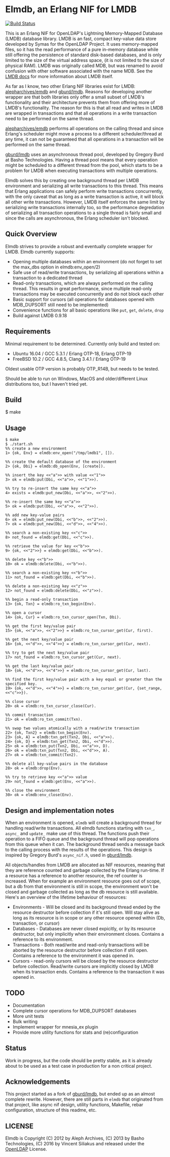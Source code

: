 Elmdb, an Erlang NIF for LMDB
======================

[![Build Status](https://api.travis-ci.org/zambal/elmdb.svg?branch=master)](https://travis-ci.org/zambal/elmdb)

This is an Erlang NIF for OpenLDAP's Lightning Memory-Mapped Database (LMDB) database library. LMDB is an fast, compact key-value data store developed by Symas for the OpenLDAP Project. It uses memory-mapped files, so it has the read performance of a pure in-memory database while still offering the persistence of standard disk-based databases, and is only limited to the size of the virtual address space, (it is not limited to the size of physical RAM). LMDB was originally called MDB, but was renamed to avoid confusion with other software associated with the name MDB. See the [LMDB docs](http://lmdb.tech/doc/) for more information about LMDB itself.

As far as I know, two other Erlang NIF libraries exist for LMDB: [alepharchives/emdb](https://github.com/alepharchives/emdb) and [gburd/lmdb](https://github.com/gburd/lmdb). Reasons for developing another wrapper are that both libraries only offer a small subset of LMDB's functionality and their architecture prevents them from offering more of LMDB's functionality. The reason for this is that all read and writes in LMDB are wrapped in transactions and that all operations in a write transaction need to be performed on the same thread.

[alepharchives/emdb](https://github.com/alepharchives/emdb) performs all operations on the calling thread and since Erlang's scheduler might move a process to a different scheduler/thread at any time, it can not be guaranteed that all operations in a transaction will be performed on the same thread.

[gburd/lmdb](https://github.com/gburd/lmdb) uses an asynchronous thread pool, developed by Gregory Burd at Basho Technologies. Having a thread pool means that every operation might be scheduled to a different thread from the pool, which starts to be a problem for LMDB when executing transactions with multiple operations.

Elmdb solves this by creating one background thread per LMDB environment and serializing all write transactions to this thread. This means that Erlang applications can safely perform write transactions concurrently, with the only caveat that as long as a write transaction is active, it will block all other write transactions. However, LMDB itself enforces the same limit by serializing write transactions internally too, so the performance degredation of serializing all transaction operations to a single thread is fairly small and since the calls are asynchronous, the Erlang scheduler isn't blocked.

Quick Overview
--------------

Elmdb strives to provide a robust and eventually complete wrapper for LMDB. Elmdb currently supports:

 * Opening multiple databases within an environment (do not forget to set the max_dbs option in elmdb:env_open/2)
 * Safe use of read/write transactions, by serializing all operations within a transaction to a dedicated thread
 * Read-only transactions, which are always performed on the calling thread. This results in great performance, since multiple read-only transactions may be executed concurrently and do not block each other
 * Basic support for cursors (all operations for databases opened with MDB_DUPSORT still need to be implemented)
 * Convenience functions for all basic operations like `put`, `get`, `delete`, `drop`
 * Build against LMDB 0.9.18

Requirements
------------
Minimal requirement to be determined. Currently only build and tested on:

* Ubuntu 16.04 / GCC 5.3.1 / Erlang OTP-18, Erlang OTP-19
* FreeBSD 10.2 / GCC 4.8.5, Clang 3.4.1 / Erlang OTP-19

Oldest usable OTP version is probably OTP_R14B, but needs to be tested.

Should be able to run on Windows, MacOS and older/different Linux distributions too, but I haven't tried yet.


Build
-----

$ make

Usage
-----

```
$ make
$ ./start.sh
%% create a new environment
1> {ok, Env} = elmdb:env_open("/tmp/lmdb1", []).

%% create the default database of the environment
2> {ok, Dbi} = elmdb:db_open(Env, [create]).

%% insert the key <<"a">> with value <<"1">>
3> ok = elmdb:put(Dbi, <<"a">>, <<"1">>).

%% try to re-insert the same key <<"a">>
4> exists = elmdb:put_new(Dbi, <<"a">>, <<"2">>).

%% re-insert the same key <<"a">>
5> ok = elmdb:put(Dbi, <<"a">>, <<"2">>).

%% add new key-value pairs
6> ok = elmdb:put_new(Dbi, <<"b">>, <<"2">>).
7> ok = elmdb:put_new(Dbi, <<"d">>, <<"4">>).

%% search a non-existing key <<"c">>
8> not_found = elmdb:get(Dbi, <<"c">>).

%% retrieve the value for key <<"b">>
9> {ok, <<"2">>} = elmdb:get(Dbi, <<"b">>).

%% delete key <<"b">>
10> ok = elmdb:delete(Dbi, <<"b">>).

%% search a non-existing key <<"b">>
11> not_found = elmdb:get(Dbi, <<"b">>).

%% delete a non-existing key <<"z">>
12> not_found = elmdb:delete(Dbi, <<"z">>).

%% begin a read-only transaction
13> {ok, Txn} = elmdb:ro_txn_begin(Env).

%% open a cursor
14> {ok, Cur} = elmdb:ro_txn_cursor_open(Txn, Dbi).

%% get the first key/value pair
15> {ok, <<"a">>, <<"2">>} = elmdb:ro_txn_cursor_get(Cur, first).

%% get the next key/value pair
16> {ok, <<"d">>, <<"4">>} = elmdb:ro_txn_cursor_get(Cur, next).

%% try to get the next key/value pair
17> not_found = elmdb:ro_txn_cursor_get(Cur, next).

%% get the last key/value pair
18> {ok, <<"d">>, <<"4">>} = elmdb:ro_txn_cursor_get(Cur, last).

%% find the first key/value pair with a key equal or greater than the specified key.
19> {ok, <<"d">>, <<"4">>} = elmdb:ro_txn_cursor_get(Cur, {set_range, <<"c">>}).

%% close cursor
20> ok = elmdb:ro_txn_cursor_close(Cur).

%% commit transaction
21> ok = elmdb:ro_txn_commit(Txn).

%% swap two values atomically with a read/write transaction
22> {ok, Txn2} = elmdb:txn_begin(Env).
23> {ok, A} = elmdb:txn_get(Txn2, Dbi, <<"a">>).
24> {ok, D} = elmdb:txn_get(Txn2, Dbi, <<"d">>).
25> ok = elmdb:txn_put(Txn2, Dbi, <<"a">>, D).
26> ok = elmdb:txn_put(Txn2, Dbi, <<"d">>, A).
27> ok = elmdb:txn_commit(Txn2).

%% delete all key-value pairs in the database
28> ok = elmdb:drop(Env).

%% try to retrieve key <<"a">> value
29> not_found = elmdb:get(Env, <<"a">>).

%% close the environment
30> ok = elmdb:env_close(Env).
```


Design and implementation notes
-------------------------------

When an environment is opened, `elmdb` will create a background thread for handling read/write transactions. All elmdb functions starting with `txn_`, `async_` and `update_` make use of this thread. The functions push their operation to a FIFO queue and the background thread will pop operations from this queue when it can. The background thread sends a message back to the calling process with the results of the operations. This design is inspired by Gregory Burd's `async_nif.h`, used in [gburd/lmdb](https://github.com/gburd/lmdb).

All objects/handles from LMDB are allocated as NIF resources, meaning that they are reference counted and garbage collected by the Erlang run-time. If a resource has a reference to another resource, the ref counter is increased. When for example an environment resource goes out of scope, but a db from that environment is still in scope, the environment won't be closed and garbage collected as long as the db resource is still available. Here's an overview of the lifetime behaviour of resources:

* Environments - Will be closed and its background thread ended by the resource destructor before collection if it's still open. Will stay alive as long as its resource is in scope or any other resource opened within (Db, transaction, or cursor)
* Databases - Databases are never closed expicitly, or by its resource destructor, but only implicitly when their environment closes. Contains a reference to its environment.
* Transactions - Both read/write and read-only transactions will be aborted by the resource destructor before collection if still open. Contains a reference to the environment it was opened in.
* Cursors - read-only cursors will be closed by the resource destructor before collection. Read/write cursors are implicitly closed by LMDB when its transaction ends. Contains a reference to the transaction it was opened in.


TODO
----

* Documentation
* Complete cursor operations for MDB_DUPSORT databases
* More unit tests
* Bulk writing
* Implement wrapper for mnesia_ex plugin
* Provide more utility functions for stats and (re)configuration


Status
------

Work in progress, but the code should be pretty stable, as it is already about to be used as a test case in production for a non critical project.


Acknowledgements
----------------

This project started as a fork of [gburd/lmdb](https://github.com/gburd/lmdb), but ended up as an almost complete rewrite. However, there are still parts in `elmdb` that originated from that project, like async nif design, utility functions, Makefile, rebar configuration, structure of this readme, etc.


LICENSE
-------

Elmdb is Copyright (C) 2012 by Aleph Archives, (C) 2013 by Basho Technologies, (C) 2016 by Vincent Siliakus and released under the [OpenLDAP](http://www.OpenLDAP.org/license.html) License.

